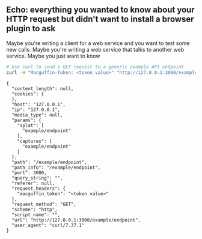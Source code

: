 ## Echo: everything you wanted to know about your HTTP request but didn't want to install a browser plugin to ask

Maybe you're writing a client for a web service and you want to test some new calls. Maybe you're writing a web service that talks to another web service. Maybe you just want to know

```bash
# Use curl to send a GET request to a generic example API endpoint
curl -H "Macguffin-Token: <token value>" "http://127.0.0.1:3000/example/endpoint"
```

```
{
  "content_length": null,
  "cookies": {
  },
  "host": "127.0.0.1",
  "ip": "127.0.0.1",
  "media_type": null,
  "params": {
    "splat": [
      "example/endpoint"
    ],
    "captures": [
      "example/endpoint"
    ]
  },
  "path": "/example/endpoint",
  "path_info": "/example/endpoint",
  "port": 3000,
  "query_string": "",
  "referer": null,
  "request_headers": {
    "macguffin_token": "<token value>"
  },
  "request_method": "GET",
  "scheme": "http",
  "script_name": "",
  "url": "http://127.0.0.1:3000/example/endpoint",
  "user_agent": "curl/7.37.1"
}
```
